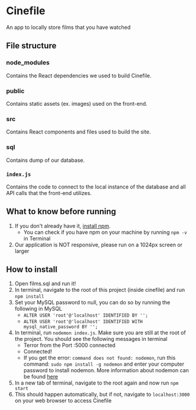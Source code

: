 # Cinefile
An app to locally store films that you have watched

## File structure
### node_modules
Contains the React dependencies we used to build Cinefile.

### public
Contains static assets (ex. images) used on the front-end.

### src 
Contains React components and files used to build the site.

### sql
Contains dump of our database.

### `index.js`
Contains the code to connect to the local instance of the database and all API calls that the front-end utilizes. 


## What to know before running
1. If you don't already have it, [install npm](https://www.npmjs.com/get-npm).
   * You can check if you have npm on your machine by running `npm -v` in Terminal
2. Our application is NOT responsive, please run on a 1024px screen or larger


## How to install
1. Open films.sql and run it!
2. In terminal, navigate to the root of this project (inside cinefile) and run `npm install`
3. Set your MySQL password to null, you can do so by running the following in MySQL
   * `ALTER USER 'root'@'localhost' IDENTIFIED BY '';`
   * `ALTER USER 'root'@'localhost' IDENTIFIED WITH mysql_native_password BY '';`
4. In terminal, run `nodemon index.js`. Make sure you are still at the root of the project. You should see the following messages in terminal
   * Terror from the Port :5000 connected
   * Connected!
   * If you get the error: `command does not found: nodemon`, run this command: `sudo npm install -g nodemon` and enter your computer password to install nodemon. More information about nodemon can be found [here](https://www.npmjs.com/package/nodemon)
5. In a new tab of terminal, navigate to the root again and now run `npm start`
6. This should happen automatically, but if not, navigate to `localhost:3000` on your web browser to access Cinefile
